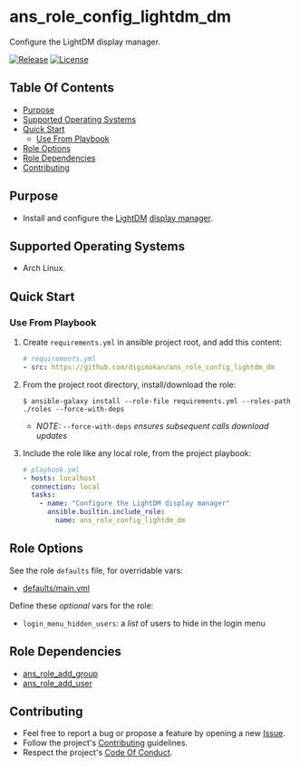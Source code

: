 # ans_role_config_lightdm_dm

Configure the LightDM display manager.

[![Release](https://img.shields.io/github/release/digimokan/ans_role_config_lightdm_dm.svg?label=release)](https://github.com/digimokan/ans_role_config_lightdm_dm/releases/latest "Latest Release Notes")
[![License](https://img.shields.io/badge/license-MIT-blue.svg?label=license)](LICENSE.md "Project License")

## Table Of Contents

* [Purpose](#purpose)
* [Supported Operating Systems](#supported-operating-systems)
* [Quick Start](#quick-start)
    * [Use From Playbook](#use-from-playbook)
* [Role Options](#role-options)
* [Role Dependencies](#role-dependencies)
* [Contributing](#contributing)

## Purpose

* Install and configure the [LightDM](https://github.com/canonical/lightdm)
  [display manager](https://wiki.archlinux.org/index.php/Display_manager).

## Supported Operating Systems

* Arch Linux.

## Quick Start

### Use From Playbook

1. Create `requirements.yml` in ansible project root, and add this content:

   ```yaml
   # requirements.yml
   - src: https://github.com/digimokan/ans_role_config_lightdm_dm
   ```

2. From the project root directory, install/download the role:

   ```shell
   $ ansible-galaxy install --role-file requirements.yml --roles-path ./roles --force-with-deps
   ```

   * _NOTE:_ `--force-with-deps` _ensures subsequent calls download updates_

3. Include the role like any local role, from the project playbook:

   ```yaml
   # playbook.yml
   - hosts: localhost
     connection: local
     tasks:
       - name: "Configure the LightDM display manager"
         ansible.builtin.include_role:
           name: ans_role_config_lightdm_dm
   ```

## Role Options

See the role `defaults` file, for overridable vars:

  * [defaults/main.yml](../defaults/main.yml)

Define these _optional_ vars for the role:

  * `login_menu_hidden_users`: a _list_ of users to hide in the login menu

## Role Dependencies

* [ans_role_add_group](https://github.com/digimokan/ans_role_add_group)
* [ans_role_add_user](https://github.com/digimokan/ans_role_add_user)

## Contributing

* Feel free to report a bug or propose a feature by opening a new
  [Issue](https://github.com/digimokan/ans_role_config_lightdm_dm/issues).
* Follow the project's [Contributing](CONTRIBUTING.md) guidelines.
* Respect the project's [Code Of Conduct](CODE_OF_CONDUCT.md).

